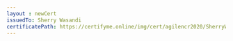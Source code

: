 ```yaml
--- 
layout : newCert 
issuedTo: Sherry Wasandi 
certificatePath: https://certifyme.online/img/cert/agilencr2020/SherryWasandi_02a01.png
--- 
```

